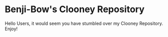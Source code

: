 # Benji-Bow's Clooney Repository
Hello Users, it would seem you have stumbled over my Clooney Repository. Enjoy!
